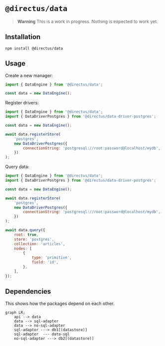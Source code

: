 # `@directus/data`

> **Warning** This is a work in progress. Nothing is expected to work yet.

## Installation

```
npm install @directus/data
```

## Usage

Create a new manager:

```js
import { DataEngine } from '@directus/data';

const data = new DataEngine();
```

Register drivers:

```js
import { DataEngine } from '@directus/data';
import { DataDriverPostgres } from '@directus/data-driver-postgres';

const data = new DataEngine();

await data.registerStore(
	'postgres',
	new DataDriverPostgres({
		connectionString: 'postgresql://root:password@localhost/mydb',
	})
);
```

Query data:

```js
import { DataEngine } from '@directus/data';
import { DataDriverPostgres } from '@directus/data-driver-postgres';

const data = new DataEngine();

await data.registerStore(
	'postgres',
	new DataDriverPostgres({
		connectionString: 'postgresql://root:password@localhost/mydb',
	})
);

await data.query({
	root: true,
	store: 'postgres',
	collection: 'articles',
	nodes: [
		{
			type: 'primitive',
			field: 'id',
		},
	],
});
```

## Dependencies

This shows how the packages depend on each other.

```mermaid
graph LR;
    api --> data
    data --> sql-adapter
    data --> no-sql-adapter
	sql-adapter ---> db1[(datastore)]
	sql-adapter  --- data-sql
	no-sql-adapter ---> db2[(datastore)]
```
